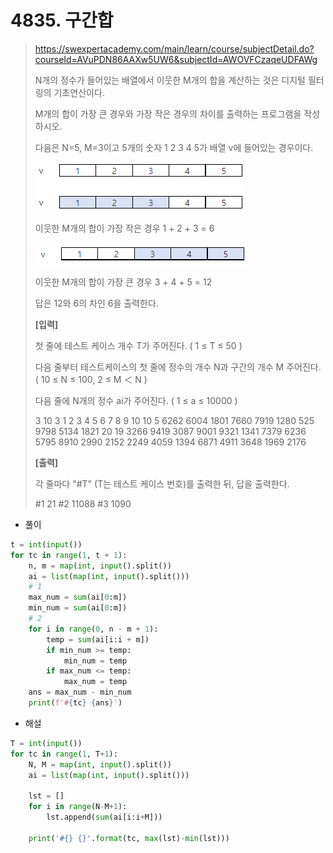 # 4835. 구간합

> https://swexpertacademy.com/main/learn/course/subjectDetail.do?courseId=AVuPDN86AAXw5UW6&subjectId=AWOVFCzaqeUDFAWg
>
> N개의 정수가 들어있는 배열에서 이웃한 M개의 합을 계산하는 것은 디지털 필터링의 기초연산이다.
>
> M개의 합이 가장 큰 경우와 가장 작은 경우의 차이를 출력하는 프로그램을 작성하시오.
>
>
> 다음은 N=5, M=3이고 5개의 숫자 1 2 3 4 5가 배열 v에 들어있는 경우이다.
>
> ![image-20210822194452319](04835-구간합.assets/image-20210822194452319.png)
>
> 이웃한 M개의 합이 가장 작은 경우 1 + 2 + 3 = 6
>
> ![image-20210822194508983](04835-구간합.assets/image-20210822194508983.png)
>
> 이웃한 M개의 합이 가장 큰 경우 3 + 4 + 5 = 12
>
>
> 답은 12와 6의 차인 6을 출력한다.
>
> 
>
>
> **[입력]**
>
>
> 첫 줄에 테스트 케이스 개수 T가 주어진다. ( 1 ≤ T ≤ 50 )
>
>
> 다음 줄부터 테스트케이스의 첫 줄에 정수의 개수 N과 구간의 개수 M 주어진다. ( 10 ≤ N ≤ 100, 2 ≤ M ＜ N )
>
>
> 다음 줄에 N개의 정수 ai가 주어진다. ( 1 ≤ a ≤ 10000 )
>
> 3
> 10 3
> 1 2 3 4 5 6 7 8 9 10
> 10 5
> 6262 6004 1801 7660 7919 1280 525 9798 5134 1821
> 20 19
> 3266 9419 3087 9001 9321 1341 7379 6236 5795 8910 2990 2152 2249 4059 1394 6871 4911 3648 1969 2176 
>
> **[출력]**
>
>
> 각 줄마다 "#T" (T는 테스트 케이스 번호)를 출력한 뒤, 답을 출력한다.
>
> \#1 21
> \#2 11088
> \#3 1090

- 풀이

```python
t = int(input())
for tc in range(1, t + 1):
    n, m = map(int, input().split())
    ai = list(map(int, input().split()))
    # 1
    max_num = sum(ai[0:m])
    min_num = sum(ai[0:m])
    # 2
    for i in range(0, n - m + 1):
        temp = sum(ai[i:i + m])
        if min_num >= temp:
            min_num = temp
        if max_num <= temp:
            max_num = temp
    ans = max_num - min_num
    print(f'#{tc} {ans}')
```

- 해설

```python
T = int(input())
for tc in range(1, T+1):
    N, M = map(int, input().split())
    ai = list(map(int, input().split()))
    
    lst = []
    for i in range(N-M+1):
        lst.append(sum(ai[i:i+M]))
    
    print('#{} {}'.format(tc, max(lst)-min(lst)))
```


